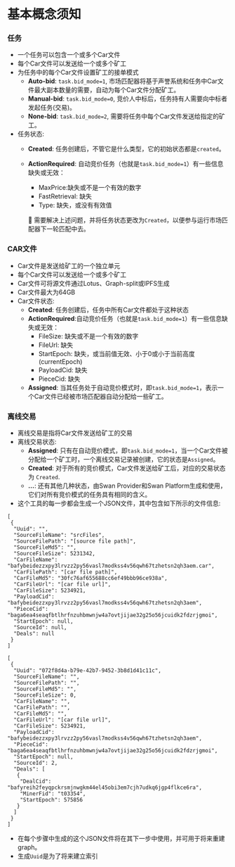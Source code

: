 # 基本概念须知

### 任务 <a href="#task" id="task"></a>

* 一个任务可以包含一个或多个Car文件
* 每个Car文件可以发送给一个或多个矿工
* 为任务中的每个Car文件设置矿工的接单模式
  * **Auto-bid**: `task.bid_mode=1`, 市场匹配器将基于声誉系统和任务中Car文件最大副本数量的需要，自动为每个Car文件分配矿工。
  * **Manual-bid**: `task.bid_mode=0`, 竞价人中标后，任务持有人需要向中标者发起任务(交易)。
  * **None-bid**: `task.bid_mode=2`, 需要将任务中每个Car文件发送给指定的矿工。
* 任务状态:
  * **Created**: 任务创建后，不管它是什么类型，它的初始状态都是`created`。
  *   **ActionRequired**: 自动竞价任务（也就是`task.bid_mode=1`）有一些信息缺失或无效：

      * MaxPrice:缺失或不是一个有效的数字
      * FastRetrieval: 缺失
      * Type: 缺失，或没有有效值

      🔔 需要解决上述问题，并将任务状态更改为`Created`，以便参与运行市场匹配器下一轮匹配中去。

### CAR文件 <a href="#task" id="task"></a>

* Car文件是发送给矿工的一个独立单元
* 每个Car文件可以发送给一个或多个矿工
* Car文件可将源文件通过Lotus、Graph-split或IPFS生成
* Car文件最大为64GB
* Car文件状态:
  * **Created**: 任务创建后，任务中所有Car文件都处于这种状态
  * **ActionRequired**:自动竞价任务（也就是`task.bid_mode=1`）有一些信息缺失或无效：
    * FileSize: 缺失或不是一个有效的数字
    * FileUrl: 缺失
    * StartEpoch: 缺失，或当前值无效、小于0或小于当前高度(currentEpoch)
    * PayloadCid: 缺失
    * PieceCid: 缺失
  * **Assigned**: 当其任务处于自动竞价模式时，即`task.bid_mode=1`，表示一个Car文件已经被市场匹配器自动分配给一些矿工。

### 离线交易 <a href="#offline-deal" id="offline-deal"></a>

* 离线交易是指将Car文件发送给矿工的交易
* 离线交易状态:
  * **Assigned**: 只有在自动竞价模式，即`task.bid_mode=1`，当一个Car文件被分配给一个矿工时，一个离线交易记录被创建，它的状态是`Assigned`。
  * **Created**: 对于所有的竞价模式，Car文件发送给矿工后，对应的交易状态为 `Created`.
  * **…**: 还有其他几种状态，由Swan Provider和Swan Platform生成和使用，它们对所有竞价模式的任务具有相同的含义。
* 这个工具的每一步都会生成一个JSON文件，其中包含如下所示的文件信息:

```
[
 {
  "Uuid": "",
  "SourceFileName": "srcFiles",
  "SourceFilePath": "[source file path]",
  "SourceFileMd5": "",
  "SourceFileSize": 5231342,
  "CarFileName": "bafybeidezzxpy3lrvzz2py56vasl7modkss4v56qwh67tzhetsn2qh3aem.car",
  "CarFilePath": "[car file path]",
  "CarFileMd5": "30fc76af655688cc6ef49bbb96ce938a",
  "CarFileUrl": "[car file url]",
  "CarFileSize": 5234921,
  "PayloadCid": "bafybeidezzxpy3lrvzz2py56vasl7modkss4v56qwh67tzhetsn2qh3aem",
  "PieceCid": "baga6ea4seaqfbtlhrfnzuhbmwnjw4a7ovtjijae32g25o56jcuidk2fdzrjgmoi",
  "StartEpoch": null,
  "SourceId": null,
  "Deals": null
 }
]
```

```
[
 {
  "Uuid": "072f8d4a-b79e-42b7-9452-3b8d1d41c11c",
  "SourceFileName": "",
  "SourceFilePath": "",
  "SourceFileMd5": "",
  "SourceFileSize": 0,
  "CarFileName": "",
  "CarFilePath": "",
  "CarFileMd5": "",
  "CarFileUrl": "[car file url]",
  "CarFileSize": 5234921,
  "PayloadCid": "bafybeidezzxpy3lrvzz2py56vasl7modkss4v56qwh67tzhetsn2qh3aem",
  "PieceCid": "baga6ea4seaqfbtlhrfnzuhbmwnjw4a7ovtjijae32g25o56jcuidk2fdzrjgmoi",
  "StartEpoch": null,
  "SourceId": 2,
  "Deals": [
   {
    "DealCid": "bafyreih2feyqpckrsmjnwgkm44el45obi3em7cjh7udkq6jgp4flkce6ra",
    "MinerFid": "t03354",
    "StartEpoch": 575856
   }
  ]
 }
]
```

* 在每个步骤中生成的这个JSON文件将在其下一步中使用，并可用于将来重建graph。
* 生成`Uuid`是为了将来建立索引
